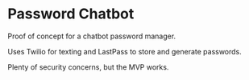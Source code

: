 # Password Chatbot

Proof of concept for a chatbot password manager.

Uses Twilio for texting and LastPass to store and generate passwords.

Plenty of security concerns, but the MVP works.

